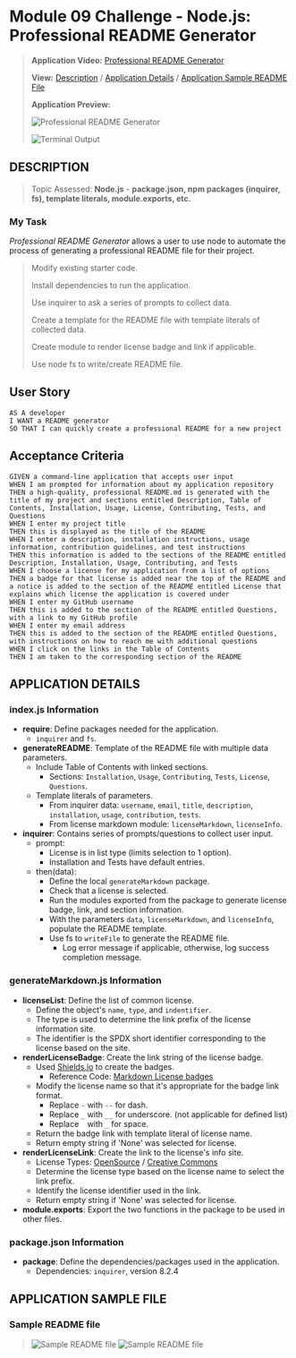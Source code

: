 
# Module 09 Challenge - Node.js: Professional README Generator

>**Application Video:** [Professional README Generator](https://drive.google.com/file/d/1wnPgtGMqW0F1YCBkTD9YU0YcC7tyHBsO/view)
>
>**View:** [Description](#description) / [Application Details](#application-details) / [Application Sample README File](#application-sample-file)
>
>**Application Preview:**
>
>![Professional README Generator](/assets/Professional%20README%20Generator.gif "Professional README Generator")
> 
>![Terminal Output](/assets/Terminal%20Output.png "Terminal Output")
> 

## **DESCRIPTION**
> Topic Assessed: **Node.js** - **package.json, npm packages (inquirer, fs), template literals, module.exports, etc.**
### **My Task**
*Professional README Generator* allows a user to use node to automate the process of generating a professional README file for their project.
> Modify existing starter code. 
>
> Install dependencies to run the application.
> 
> Use inquirer to ask a series of prompts to collect data.
> 
> Create a template for the README file with template literals of collected data.
> 
> Create module to render license badge and link if applicable.
> 
> Use node fs to write/create README file.
> 
## User Story
```
AS A developer
I WANT a README generator
SO THAT I can quickly create a professional README for a new project
```
## Acceptance Criteria

```
GIVEN a command-line application that accepts user input
WHEN I am prompted for information about my application repository
THEN a high-quality, professional README.md is generated with the title of my project and sections entitled Description, Table of Contents, Installation, Usage, License, Contributing, Tests, and Questions
WHEN I enter my project title
THEN this is displayed as the title of the README
WHEN I enter a description, installation instructions, usage information, contribution guidelines, and test instructions
THEN this information is added to the sections of the README entitled Description, Installation, Usage, Contributing, and Tests
WHEN I choose a license for my application from a list of options
THEN a badge for that license is added near the top of the README and a notice is added to the section of the README entitled License that explains which license the application is covered under
WHEN I enter my GitHub username
THEN this is added to the section of the README entitled Questions, with a link to my GitHub profile
WHEN I enter my email address
THEN this is added to the section of the README entitled Questions, with instructions on how to reach me with additional questions
WHEN I click on the links in the Table of Contents
THEN I am taken to the corresponding section of the README
```

## **APPLICATION DETAILS**

### index.js Information
* **require**: Define packages needed for the application.
  * `inquirer` and `fs`.
* **generateREADME**: Template of the README file with multiple data parameters.
  * Include Table of Contents with linked sections.
	* Sections: `Installation`, `Usage`, `Contributing`, `Tests`, `License`, `Questions`.
  * Template literals of parameters.
  	* From inquirer data: `username`, `email`, `title`, `description`, `installation`, `usage`, `contribution`, `tests`.
	* From license markdown module: `licenseMarkdown`, `licenseInfo`.
* **inquirer**: Contains series of prompts/questions to collect user input.
  * prompt: 
	* License is in list type (limits selection to 1 option).
	* Installation and Tests have default entries.
  * then(data):
	* Define the local `generateMarkdown` package.
	* Check that a license is selected.
	* Run the modules exported from the package to generate license badge, link, and section information.
	* With the parameters `data`, `licenseMarkdown`, and `licenseInfo`, populate the README template.
	* Use fs to `writeFile` to generate the README file.
	  * Log error message if applicable, otherwise, log success completion message. 

### generateMarkdown.js Information
* **licenseList**: Define the list of common license.
  * Define the object's `name`, `type`, and `indentifier`.
  * The type is used to determine the link prefix of the license information site.
  * The identifier is the SPDX short identifier corresponding to the license based on the site.
* **renderLicenseBadge**: Create the link string of the license badge.
  * Used [Shields.io](https://shields.io/) to create the badges.
    * Reference Code: [Markdown License badges](https://gist.github.com/lukas-h/2a5d00690736b4c3a7ba)
  * Modify the license name so that it's appropriate for the badge link format.
	* Replace `-` with `--` for dash.
	* Replace `_` with `__` for underscore. (not applicable for defined list)
	* Replace ` ` with `_` for space.
  * Return the badge link with template literal of license name.
  * Return empty string if 'None' was selected for license.
* **renderLicenseLink**: Create the link to the license's info site.
  * License Types: [OpenSource](https://opensource.org/licenses/) / [Creative Commons](https://creativecommons.org/)
  * Determine the license type based on the license name to select the link prefix.
  * Identify the license identifier used in the link.
  * Return empty string if 'None' was selected for license.
* **module.exports**: Export the two functions in the package to be used in other files.

### package.json Information
* **package**: Define the dependencies/packages used in the application.
  * Dependencies: `inquirer`, version 8.2.4

## **APPLICATION SAMPLE FILE**
### Sample README file
>![Sample README file](./assets/Professional-README-Generator_sampleREADME.png "Sample README file")
>![Sample README file](./assets/sampleREADME.png "Sample README file")